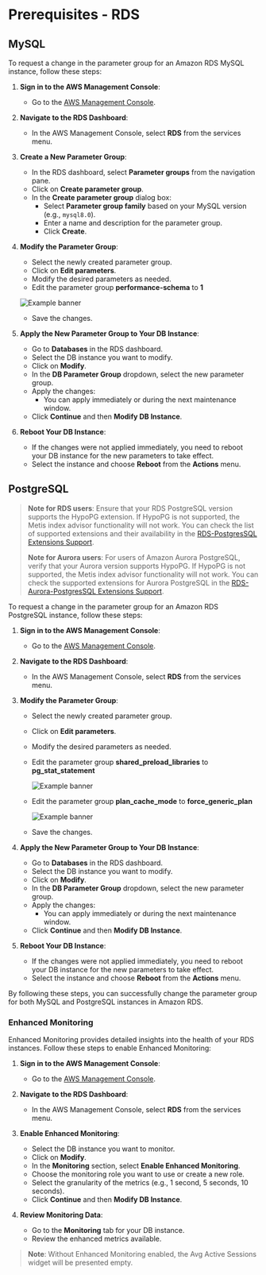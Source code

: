 # Prerequisites -  RDS 

## MySQL

To request a change in the parameter group for an Amazon RDS MySQL instance, follow these steps:

1. **Sign in to the AWS Management Console**:
   - Go to the [AWS Management Console](https://aws.amazon.com/console/).

2. **Navigate to the RDS Dashboard**:
   - In the AWS Management Console, select **RDS** from the services menu.

3. **Create a New Parameter Group**:
   - In the RDS dashboard, select **Parameter groups** from the navigation pane.
   - Click on **Create parameter group**.
   - In the **Create parameter group** dialog box:
     - Select **Parameter group family** based on your MySQL version (e.g., `mysql8.0`).
     - Enter a name and description for the parameter group.
     - Click **Create**.

4. **Modify the Parameter Group**:
   - Select the newly created parameter group.
   - Click on **Edit parameters**.
   - Modify the desired parameters as needed.
   - Edit the parameter group **performance-schema** to **1**

   ![Example banner](/img/rds-prerequisite-performance-schema.png)

   - Save the changes.

5. **Apply the New Parameter Group to Your DB Instance**:
   - Go to **Databases** in the RDS dashboard.
   - Select the DB instance you want to modify.
   - Click on **Modify**.
   - In the **DB Parameter Group** dropdown, select the new parameter group.
   - Apply the changes:
     - You can apply immediately or during the next maintenance window.
   - Click **Continue** and then **Modify DB Instance**.

6. **Reboot Your DB Instance**:
   - If the changes were not applied immediately, you need to reboot your DB instance for the new parameters to take effect.
   - Select the instance and choose **Reboot** from the **Actions** menu.

## PostgreSQL

> **Note for RDS users**: Ensure that your RDS PostgreSQL version supports the HypoPG extension. If HypoPG is not supported, the Metis index advisor functionality will not work. You can check the list of supported extensions and their availability in the [RDS-PostgresSQL Extensions Support](https://docs.aws.amazon.com/AmazonRDS/latest/PostgreSQLReleaseNotes/postgresql-extensions.html).
>
> **Note for Aurora users**: For users of Amazon Aurora PostgreSQL, verify that your Aurora version supports HypoPG. If HypoPG is not supported, the Metis index advisor functionality will not work. You can check the supported extensions for Aurora PostgreSQL in the [RDS-Aurora-PostgresSQL Extensions Support](https://docs.aws.amazon.com/AmazonRDS/latest/AuroraPostgreSQLReleaseNotes/AuroraPostgreSQL.Extensions.html).


To request a change in the parameter group for an Amazon RDS PostgreSQL instance, follow these steps:

1. **Sign in to the AWS Management Console**:
   - Go to the [AWS Management Console](https://aws.amazon.com/console/).

2. **Navigate to the RDS Dashboard**:
   - In the AWS Management Console, select **RDS** from the services menu.


3. **Modify the Parameter Group**:
   - Select the newly created parameter group.
   - Click on **Edit parameters**.
   - Modify the desired parameters as needed.
    - Edit the parameter group **shared_preload_libraries** to **pg_stat_statement**

      ![Example banner](/img/rds-prerequisutes-shared-buff-parameter-group.png)

    - Edit the parameter group **plan_cache_mode** to **force_generic_plan**

      ![Example banner](/img/rds-prerequisutes-custom-plan.png)
   - Save the changes.



4. **Apply the New Parameter Group to Your DB Instance**:
   - Go to **Databases** in the RDS dashboard.
   - Select the DB instance you want to modify.
   - Click on **Modify**.
   - In the **DB Parameter Group** dropdown, select the new parameter group.
   - Apply the changes:
     - You can apply immediately or during the next maintenance window.
   - Click **Continue** and then **Modify DB Instance**.

5. **Reboot Your DB Instance**:
   - If the changes were not applied immediately, you need to reboot your DB instance for the new parameters to take effect.
   - Select the instance and choose **Reboot** from the **Actions** menu.

By following these steps, you can successfully change the parameter group for both MySQL and PostgreSQL instances in Amazon RDS.

### Enhanced Monitoring

Enhanced Monitoring provides detailed insights into the health of your RDS instances. Follow these steps to enable Enhanced Monitoring:

1. **Sign in to the AWS Management Console**:
   - Go to the [AWS Management Console](https://aws.amazon.com/console/).

2. **Navigate to the RDS Dashboard**:
   - In the AWS Management Console, select **RDS** from the services menu.

3. **Enable Enhanced Monitoring**:
   - Select the DB instance you want to monitor.
   - Click on **Modify**.
   - In the **Monitoring** section, select **Enable Enhanced Monitoring**.
   - Choose the monitoring role you want to use or create a new role.
   - Select the granularity of the metrics (e.g., 1 second, 5 seconds, 10 seconds).
   - Click **Continue** and then **Modify DB Instance**.

4. **Review Monitoring Data**:
   - Go to the **Monitoring** tab for your DB instance.
   - Review the enhanced metrics available.

> **Note**: Without Enhanced Monitoring enabled, the Avg Active Sessions widget will be presented empty.



